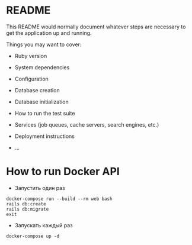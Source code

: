 # README

This README would normally document whatever steps are necessary to get the
application up and running.

Things you may want to cover:

* Ruby version

* System dependencies

* Configuration

* Database creation

* Database initialization

* How to run the test suite

* Services (job queues, cache servers, search engines, etc.)

* Deployment instructions

* ...

# How to run Docker API

* Запустить один раз
```
docker-compose run --build --rm web bash
rails db:create
rails db:migrate
exit
```

* Запускать каждый раз
```
docker-compose up -d
```
